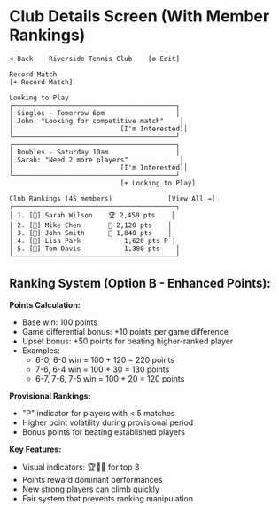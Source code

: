 # Club Details Screen (With Member Rankings)

```
< Back    Riverside Tennis Club    [⚙️ Edit]

Record Match
[+ Record Match]

Looking to Play
┌─────────────────────────────────────────┐
│ Singles - Tomorrow 6pm                  │
│ John: "Looking for competitive match"    │
│                           [I'm Interested]│
└─────────────────────────────────────────┘
┌─────────────────────────────────────────┐
│ Doubles - Saturday 10am                 │
│ Sarah: "Need 2 more players"             │
│                           [I'm Interested]│
└─────────────────────────────────────────┘
                            [+ Looking to Play]

Club Rankings (45 members)              [View All →]
┌─────────────────────────────────────────┐
│ 1. [👤] Sarah Wilson    🏆 2,450 pts    │
│ 2. [👤] Mike Chen       🥈 2,120 pts    │  
│ 3. [👤] John Smith      🥉 1,840 pts    │
│ 4. [👤] Lisa Park           1,620 pts P │
│ 5. [👤] Tom Davis           1,380 pts    │
└─────────────────────────────────────────┘

```

## Ranking System (Option B - Enhanced Points):

**Points Calculation:**
- Base win: 100 points
- Game differential bonus: +10 points per game difference
- Upset bonus: +50 points for beating higher-ranked player
- Examples:
  - 6-0, 6-0 win = 100 + 120 = 220 points
  - 7-6, 6-4 win = 100 + 30 = 130 points
  - 6-7, 7-6, 7-5 win = 100 + 20 = 120 points

**Provisional Rankings:**
- "P" indicator for players with < 5 matches
- Higher point volatility during provisional period
- Bonus points for beating established players

**Key Features:**
- Visual indicators: 🏆🥈🥉 for top 3
- Points reward dominant performances
- New strong players can climb quickly
- Fair system that prevents ranking manipulation